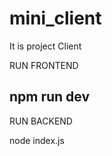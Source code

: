 ﻿# mini_client
 It is project Client

RUN FRONTEND

npm run dev
--------------------------------------------------------------

RUN BACKEND

node index.js
